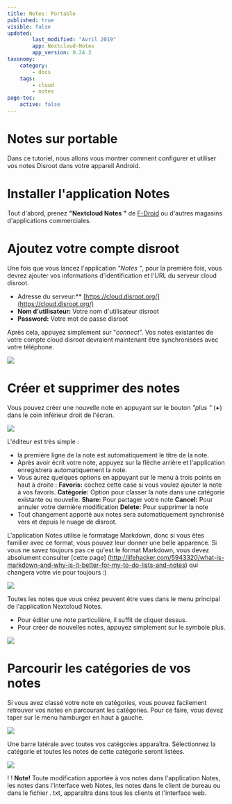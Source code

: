 ```yaml
---
title: Notes: Portable
published: true
visible: false
updated:
        last_modified: "Avril 2019"
        app: Nextcloud-Notes
        app_version: 0.24.3
taxonomy:
    category:
        - docs
    tags:
        - cloud
        - notes
page-toc:
    active: false
---
```


# Notes sur portable

Dans ce tutoriel, nous allons vous montrer comment configurer et utiliser vos notes Disroot dans votre appareil Android.


# Installer l'application Notes

Tout d'abord, prenez **"Nextcloud Notes "** de [F-Droid](https://f-droid.org/packages/it.niedermann.owncloud.notes/) ou d'autres magasins d'applications commerciales.    



# Ajoutez votre compte disroot

Une fois que vous lancez l'application *"Notes "*, pour la première fois, vous devrez ajouter vos informations d'identification et l'URL du serveur cloud disroot.


- Adresse du serveur:** [https://cloud.disroot.org/](https://cloud.disroot.org/)
- **Nom d'utilisateur:** Votre nom d'utilisateur disroot
- **Password:** Votre mot de passe disroot

Après cela, appuyez simplement sur "*connect*".
Vos notes existantes de votre compte cloud disroot devraient maintenant être synchronisées avec votre téléphone.

![](en/nextcloud_notes1.png)


# Créer et supprimer des notes

Vous pouvez créer une nouvelle note en appuyant sur le bouton *"plus "* (**+**) dans le coin inférieur droit de l'écran.

![](en/nextcloud_notes2.png)

L'éditeur est très simple :

* la première ligne de la note est automatiquement le titre de la note.
* Après avoir écrit votre note, appuyez sur la flèche arrière et l'application enregistrera automatiquement la note.
* Vous aurez quelques options en appuyant sur le menu à trois points en haut à droite :
  **Favoris:** cochez cette case si vous voulez ajouter la note à vos favoris.
  **Catégorie:** Option pour classer la note dans une catégorie existante ou nouvelle.
  **Share:** Pour partager votre note
  **Cancel:** Pour annuler votre dernière modification
  **Delete:** Pour supprimer la note
* Tout changement apporté aux notes sera automatiquement synchronisé vers et depuis le nuage de disroot.

L'application Notes utilise le formatage Markdown, donc si vous êtes familier avec ce format, vous pouvez leur donner une belle apparence. Si vous ne savez toujours pas ce qu'est le format Markdown, vous devez absolument consulter [cette page] (http://lifehacker.com/5943320/what-is-markdown-and-why-is-it-better-for-my-to-do-lists-and-notes) qui changera votre vie pour toujours :)

![](en/nextcloud_notes1.gif)

Toutes les notes que vous créez peuvent être vues dans le menu principal de l'application Nextcloud Notes.

* Pour éditer une note particulière, il suffit de cliquer dessus.
* Pour créer de nouvelles notes, appuyez simplement sur le symbole plus.


![](en/nextcloud_notes3.png)


# Parcourir les catégories de vos notes

Si vous avez classé votre note en catégories, vous pouvez facilement retrouver vos notes en parcourant les catégories.
Pour ce faire, vous devez taper sur le menu hamburger en haut à gauche.

![](en/nextcloud_notes4.png)

Une barre latérale avec toutes vos catégories apparaîtra.
Sélectionnez la catégorie et toutes les notes de cette catégorie seront listées.

![](en/nextcloud_notes5.png)


! ! **Note!** Toute modification apportée à vos notes dans l'application Notes, les notes dans l'interface web Notes, les notes dans le client de bureau ou dans le fichier . txt, apparaîtra dans tous les clients et l'interface web.
